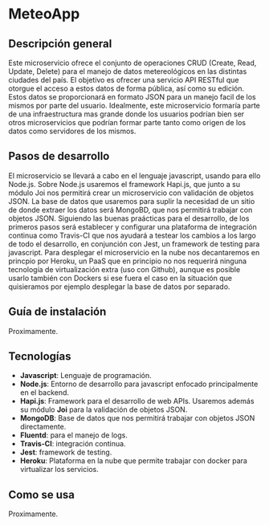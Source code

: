 # MeteoApp

## Descripción general

Este microservicio ofrece el conjunto de operaciones CRUD (Create, Read, Update, Delete) para el manejo de datos metereológicos en las distintas ciudades del país. El objetivo es ofrecer una servicio API RESTful que otorgue el acceso a estos datos de forma pública, así como su edición. Estos datos se proporcionará en formato JSON para un manejo facil de los mismos por parte del usuario. Idealmente, este microservicio formaría parte de una infraestructura mas grande donde los usuarios podrían bien ser otros microservicios que podrían formar parte tanto como origen de los datos como servidores de los mismos.

## Pasos de desarrollo

El microservicio se llevará a cabo en el lenguaje javascript, usando para ello Node.js. Sobre Node.js usaremos el framework Hapi.js, que junto a su módulo Joi nos permitirá crear un microservicio con validación de objetos JSON. La base de datos que usaremos para suplir la necesidad de un sitio de donde extraer los datos será MongoBD, que nos permitirá trabajar con objetos JSON. Siguiendo las buenas praácticas para el desarrollo, de los primeros pasos será establecer y configurar una plataforma de integración continua como Travis-CI que nos ayudará a testear los cambios a los largo de todo el desarrollo, en conjunción con Jest, un framework de testing para javascript. Para desplegar el microservicio en la nube nos decantaremos en princpio por Heroku, un PaaS que en principio no nos requerirá ninguna tecnología de virtualización extra (uso con Github), aunque es posible usarlo también con Dockers si ese fuera el caso en la situación que quisieramos por ejemplo desplegar la base de datos por separado.

## Guía de instalación

Proximamente.

## Tecnologías

* **Javascript**: Lenguaje de programación.
* **Node.js**: Entorno de desarrollo para javascript enfocado principalmente en el backend.
* **Hapi.js**: Framework para el desarrollo de web APIs. Usaremos además su módulo **Joi** para la validación de objetos JSON.
* **MongoDB**: Base de datos que nos permitirá trabajar con objetos JSON directamente.
* **Fluentd**: para el manejo de logs.
* **Travis-CI**: integración continua.
* **Jest**: framework de testing.
* **Heroku**: Plataforma en la nube que permite trabajar con docker para virtualizar los servicios.

## Como se usa
Proximamente.